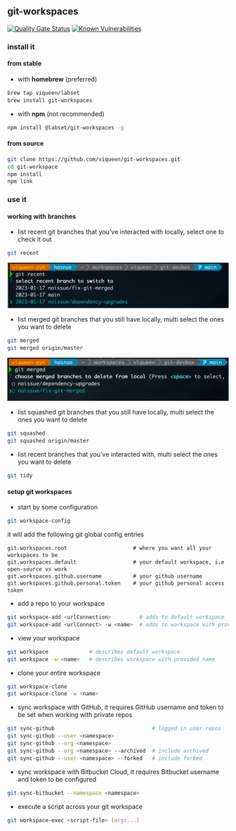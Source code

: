 ## git-workspaces

[![Quality Gate Status](https://sonarcloud.io/api/project_badges/measure?project=viqueen_git-devbox&metric=alert_status)](https://sonarcloud.io/summary/new_code?id=viqueen_git-devbox)
[![Known Vulnerabilities](https://snyk.io/test/github/viqueen/git-devbox/badge.svg?targetFile=package.json)](https://snyk.io/test/github/viqueen/git-devbox?targetFile=package.json)

### install it

#### from stable

- with **homebrew** (preferred)

```bash
brew tap viqueen/labset
brew install git-workspaces
```

- with **npm** (not recommended)

```bash
npm install @labset/git-workspaces -g
```

#### from source

```bash
git clone https://github.com/viqueen/git-workspaces.git
cd git-workspace
npm install
npm link
```

### use it

#### working with branches

- list recent git branches that you've interacted with locally, select one to check it out

```bash
git recent
```

![git recent example](./docs/images/git-recent.png)

- list merged git branches that you still have locally, multi select the ones you want to delete

```bash
git merged
git merged origin/master
```

![git merged example](./docs/images/git-merged.png)

- list squashed git branches that you still have locally, multi select the ones you want to delete

```bash
git squashed
git squashed origin/master
```

- list recent branches that you've interacted with, multi select the ones you want to delete

```bash
git tidy
```

#### setup git workspaces

- start by some configuration

```bash
git workspace-config
```

it will add the following git global config entries

```text
git.workspaces.root                     # where you want all your workspaces to be
git.workspaces.default                  # your default workspace, i.e open-source vs work
git.workspaces.github.username          # your github username
git.workspaces.github.personal.token    # your github personal access token
```

- add a repo to your workspace

```bash
git workspace-add <urlConnection>         # adds to default workspace
git workspace-add <urlConnect> -w <name>  # adds to workspace with provided name
```

- view your workspace

```bash
git workspace             # describes default workspace
git workspace -w <name>   # describes workspace with provided name
```

- clone your entire workspace

```bash
git workspace-clone
git workspace-clone -w <name>
```

- sync workspace with GitHub, it requires GitHub username and token to be set when working with private repos

```bash
git sync-github                               # logged in user repos
git sync-github --user <namespace>
git sync-github --org <namespace>
git sync-github --org <namespace> --archived  # include archived
git sync-github --user <namespace> --forked   # include forked
```

- sync workspace with Bitbucket Cloud, it requires Bitbucket username and token to be configured

```bash
git sync-bitbucket --namespace <namespace>
```

- execute a script across your git workspace

```bash
git workspace-exec <script-file> [args...]
```
